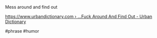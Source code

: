 Mess around and find out

[https://www.urbandictionary.com › ...Fuck Around And Find Out - Urban Dictionary](https://www.urbandictionary.com/define.php?term=Fuck%20Around%20And%20Find%20Out)

#phrase #humor